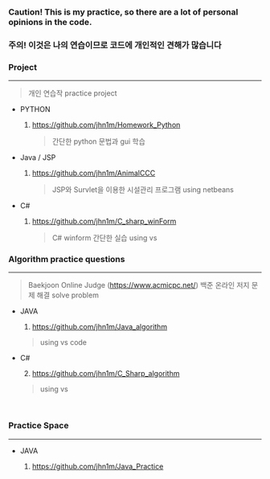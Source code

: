 ### Caution! This is my practice, so there are a lot of personal opinions in the code.
### 주의! 이것은 나의 연습이므로 코드에 개인적인 견해가 많습니다

### Project

---

> 개인 연습작
> practice project

- PYTHON

  1.  https://github.com/jhn1m/Homework_Python
  
      > 간단한 python 문법과 gui 학습 

- Java / JSP

  1. https://github.com/jhn1m/AnimalCCC

     > JSP와 Survlet을 이용한 시설관리 프로그램
     > using netbeans
- C#

  1. https://github.com/jhn1m/C_sharp_winForm
  
      > C# winform 간단한 실습
      > using vs


### Algorithm practice questions

---

> Baekjoon Online Judge (https://www.acmicpc.net/)
> 백준 온라인 저지 문제 해결
> solve problem

- JAVA

  1.  https://github.com/jhn1m/Java_algorithm
    > using vs code
- C#

  2.  https://github.com/jhn1m/C_Sharp_algorithm
    > using vs
      
<br>


### Practice Space

---

- JAVA

  1. https://github.com/jhn1m/Java_Practice
